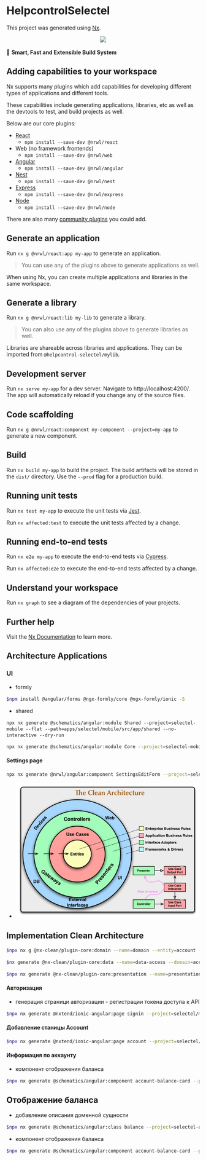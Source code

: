 # HelpcontrolSelectel

This project was generated using [Nx](https://nx.dev).

<p style="text-align: center;"><img src="https://raw.githubusercontent.com/nrwl/nx/master/images/nx-logo.png" width="450"></p>

🔎 **Smart, Fast and Extensible Build System**

## Adding capabilities to your workspace

Nx supports many plugins which add capabilities for developing different types of applications and different tools.

These capabilities include generating applications, libraries, etc as well as the devtools to test, and build projects as well.

Below are our core plugins:

- [React](https://reactjs.org)
  - `npm install --save-dev @nrwl/react`
- Web (no framework frontends)
  - `npm install --save-dev @nrwl/web`
- [Angular](https://angular.io)
  - `npm install --save-dev @nrwl/angular`
- [Nest](https://nestjs.com)
  - `npm install --save-dev @nrwl/nest`
- [Express](https://expressjs.com)
  - `npm install --save-dev @nrwl/express`
- [Node](https://nodejs.org)
  - `npm install --save-dev @nrwl/node`

There are also many [community plugins](https://nx.dev/community) you could add.

## Generate an application

Run `nx g @nrwl/react:app my-app` to generate an application.

> You can use any of the plugins above to generate applications as well.

When using Nx, you can create multiple applications and libraries in the same workspace.

## Generate a library

Run `nx g @nrwl/react:lib my-lib` to generate a library.

> You can also use any of the plugins above to generate libraries as well.

Libraries are shareable across libraries and applications. They can be imported from `@helpcontrol-selectel/mylib`.

## Development server

Run `nx serve my-app` for a dev server. Navigate to http://localhost:4200/. The app will automatically reload if you change any of the source files.

## Code scaffolding

Run `nx g @nrwl/react:component my-component --project=my-app` to generate a new component.

## Build

Run `nx build my-app` to build the project. The build artifacts will be stored in the `dist/` directory. Use the `--prod` flag for a production build.

## Running unit tests

Run `nx test my-app` to execute the unit tests via [Jest](https://jestjs.io).

Run `nx affected:test` to execute the unit tests affected by a change.

## Running end-to-end tests

Run `nx e2e my-app` to execute the end-to-end tests via [Cypress](https://www.cypress.io).

Run `nx affected:e2e` to execute the end-to-end tests affected by a change.

## Understand your workspace

Run `nx graph` to see a diagram of the dependencies of your projects.

## Further help

Visit the [Nx Documentation](https://nx.dev) to learn more.

## Architecture Applications

### UI

- formly

```bash
$npm install @angular/forms @ngx-formly/core @ngx-formly/ionic -S
```

- shared

```
npx nx generate @schematics/angular:module Shared --project=selectel-mobile --flat --path=apps/selectel/mobile/src/app/shared --no-interactive --dry-run
```

```bash
npx nx generate @schematics/angular:module Core --project=selectel-mobile --flat --path=apps/selectel/mobile/src/app/@core --no-interactive --dry-run
```

#### Settings page

```bash
npx nx generate @nrwl/angular:component SettingsEditForm --project=selectel-mobile --module=settings.module.ts --changeDetection=OnPush --path=apps/selectel/mobile/src/app/settings/components --no-interactive --dry-run
```

- ![The Claen Architecture](./docs/img/clean_architecture_ucnle_bob.jpeg)

## Implementation Clean Architecture

```bash
$npx nx g @nx-clean/plugin-core:domain --name=domain --entity=account --directory=selectel/account --repository --usecases --tags=type:domain,scope:account -d
```

```bash
$nx generate @nx-clean/plugin-core:data --name=data-access --domain=account-domain --entity=account --directory=selectel/account --inmemory --tags=type:data,scope:account -d
```

```bash
$npx nx generate @nx-clean/plugin-core:presentation --name=presentation --domain=account-domain --entity=account --directory=selectel/account --data=account-data-access --tags=type:presentation,scope:account -d
```

#### Авторизация

- генерация страници авторизации - регистрации токена доступа к API

```bash
$npx nx generate @nxtend/ionic-angular:page signin --project=selectel/mobile --no-interactive --dry-run
```

#### Добавление станицы Account

```bash
$npx nx generate @nxtend/ionic-angular:page account --project=selectel/mobile --no-interactive --dry-run
```

#### Информация по аккаунту

- компонент отображения баланса

```bash
$npx nx generate @schematics/angular:component account-balance-card --project=selectel-mobile --module=account.module --style=scss --changeDetection=OnPush --displayBlock --path=apps/selectel/mobile/src/app/account/components --prefix=hc-selectel --no-interactive -d
```

## Отображение баланса

- добавление описания доменной сущности

```bash
$npx nx generate @schematics/angular:class balance --project=selectel-account-domain --path=libs/selectel/account/domain/src/lib/entity --type=entity --no-interactive --dry-run
```

- компонент отображения баланса

```bash
$npx nx generate @schematics/angular:component account-balance-card --project=selectel-mobile --module=account.module --style=scss --changeDetection=OnPush --displayBlock --path=apps/selectel/mobile/src/app/account/components --prefix=hc-selectel --no-interactive
```
